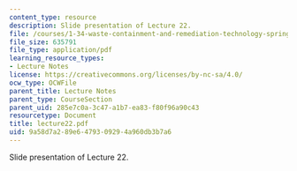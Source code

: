 ```yaml
---
content_type: resource
description: Slide presentation of Lecture 22.
file: /courses/1-34-waste-containment-and-remediation-technology-spring-2004/9a58d7a289e6479309294a960db3b7a6_lecture22.pdf
file_size: 635791
file_type: application/pdf
learning_resource_types:
- Lecture Notes
license: https://creativecommons.org/licenses/by-nc-sa/4.0/
ocw_type: OCWFile
parent_title: Lecture Notes
parent_type: CourseSection
parent_uid: 285e7c0a-3c47-a1b7-ea83-f80f96a90c43
resourcetype: Document
title: lecture22.pdf
uid: 9a58d7a2-89e6-4793-0929-4a960db3b7a6
---
```

Slide presentation of Lecture 22.